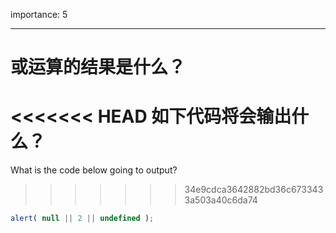 importance: 5

---

# 或运算的结果是什么？

<<<<<<< HEAD
如下代码将会输出什么？
=======
What is the code below going to output?
>>>>>>> 34e9cdca3642882bd36c6733433a503a40c6da74

```js
alert( null || 2 || undefined );
```

